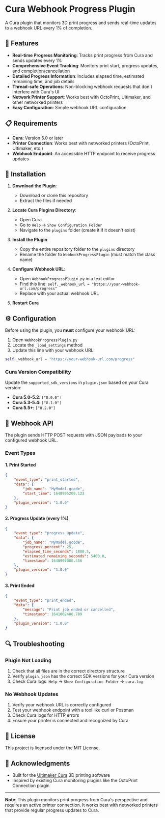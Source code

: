 # Cura Webhook Progress Plugin

A Cura plugin that monitors 3D print progress and sends real-time updates to a webhook URL every 1% of completion.

## 🚀 Features

- **Real-time Progress Monitoring**: Tracks print progress from Cura and sends updates every 1%
- **Comprehensive Event Tracking**: Monitors print start, progress updates, and completion/cancellation
- **Detailed Progress Information**: Includes elapsed time, estimated remaining time, and job details
- **Thread-safe Operations**: Non-blocking webhook requests that don't interfere with Cura's UI
- **Network Printer Support**: Works best with OctoPrint, Ultimaker, and other networked printers
- **Easy Configuration**: Simple webhook URL configuration

## 📋 Requirements

- **Cura**: Version 5.0 or later
- **Printer Connection**: Works best with networked printers (OctoPrint, Ultimaker, etc.)
- **Webhook Endpoint**: An accessible HTTP endpoint to receive progress updates

## 🔧 Installation

1. **Download the Plugin**:
   - Download or clone this repository
   - Extract the files if needed

2. **Locate Cura Plugins Directory**:
   - Open Cura
   - Go to `Help` → `Show Configuration Folder`
   - Navigate to the `plugins` folder (create it if it doesn't exist)

3. **Install the Plugin**:
   - Copy the entire repository folder to the `plugins` directory
   - Rename the folder to `WebhookProgressPlugin` (must match the class name)

4. **Configure Webhook URL**:
   - Open `WebhookProgressPlugin.py` in a text editor
   - Find this line: `self._webhook_url = "https://your-webhook-url.com/progress"`
   - Replace with your actual webhook URL

5. **Restart Cura**

## ⚙️ Configuration

Before using the plugin, you **must** configure your webhook URL:

1. Open `WebhookProgressPlugin.py`
2. Locate the `_load_settings` method
3. Update this line with your webhook URL:
```python
self._webhook_url = "https://your-webhook-url.com/progress"
```

### Cura Version Compatibility

Update the `supported_sdk_versions` in `plugin.json` based on your Cura version:

- **Cura 5.0-5.2**: `["8.0.0"]`
- **Cura 5.3-5.4**: `["8.1.0"]`
- **Cura 5.5+**: `["8.2.0"]`

## 📡 Webhook API

The plugin sends HTTP POST requests with JSON payloads to your configured webhook URL.

### Event Types

#### 1. Print Started
```json
{
    "event_type": "print_started",
    "data": {
        "job_name": "MyModel.gcode",
        "start_time": 1640995200.123
    },
    "plugin_version": "1.0.0"
}
```

#### 2. Progress Update (every 1%)
```json
{
    "event_type": "progress_update",
    "data": {
        "job_name": "MyModel.gcode",
        "progress_percent": 25,
        "elapsed_time_seconds": 1800.5,
        "estimated_remaining_seconds": 5400.0,
        "timestamp": 1640997000.456
    },
    "plugin_version": "1.0.0"
}
```

#### 3. Print Ended
```json
{
    "event_type": "print_ended",
    "data": {
        "message": "Print job ended or cancelled",
        "timestamp": 1641002400.789
    },
    "plugin_version": "1.0.0"
}
```

## 🔍 Troubleshooting

### Plugin Not Loading
1. Check that all files are in the correct directory structure
2. Verify `plugin.json` has the correct SDK versions for your Cura version
3. Check Cura logs: `Help` → `Show Configuration Folder` → `cura.log`

### No Webhook Updates
1. Verify your webhook URL is correctly configured
2. Test your webhook endpoint with a tool like curl or Postman
3. Check Cura logs for HTTP errors
4. Ensure your printer is connected and recognized by Cura

## 📝 License

This project is licensed under the MIT License.

## 🤝 Acknowledgments

- Built for the [Ultimaker Cura](https://github.com/Ultimaker/Cura) 3D printing software
- Inspired by existing Cura monitoring plugins like the OctoPrint Connection plugin

---

**Note**: This plugin monitors print progress from Cura's perspective and requires an active printer connection. It works best with networked printers that provide regular progress updates to Cura.
